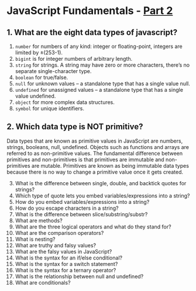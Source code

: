 # JavaScript Fundamentals - [Part 2](https://www.theodinproject.com/courses/foundations/lessons/fundamentals-part-2) 

## 1. What are the eight data types of javascript?
1. `number` for numbers of any kind: integer or floating-point, integers are limited by ±(253-1).
2. `bigint` is for integer numbers of arbitrary length.
3. `string` for strings. A string may have zero or more characters, there’s no separate single-character type.
4. `boolean` for true/false.
5. `null` for unknown values – a standalone type that has a single value null.
6. `undefined` for unassigned values – a standalone type that has a single value undefined.
7. `object` for more complex data structures.
8. `symbol` for unique identifiers.

## 2. Which data type is NOT primitive?
Data types that are known as primitive values in JavaScript are numbers, strings, booleans, null, undefined. Objects such as functions and arrays are referred to as non-primitive values. The fundamental difference between primitives and non-primitives is that primitives are immutable and non-primitives are mutable.
Primitives are known as being immutable data types because there is no way to change a primitive value once it gets created.

3. What is the difference between single, double, and backtick quotes for strings?
4. Which type of quote lets you embed variables/expressions into a string?
5. How do you embed variables/expressions into a string?
6. How do you escape characters in a string?
7. What is the difference between slice/substring/substr?
8. What are methods?
9. What are the three logical operators and what do they stand for?
10. What are the comparison operators?
11. What is nesting?
12. What are truthy and falsy values?
13. What are the falsy values in JavaScript?
14. What is the syntax for an if/else conditional?
15. What is the syntax for a switch statement?
16. What is the syntax for a ternary operator?
17. What is the relationship between null and undefined?
18. What are conditionals?

